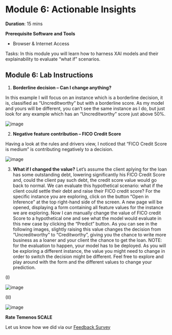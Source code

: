 # Module 6: Actionable Insights

**Duration**: 15 mins

**Prerequisite Software and Tools**

- Browser & Internet Access
	
Tasks:	In this module you will learn how to harness XAI models and their explainability to evaluate “what if” scenarios.

## Module 6: Lab Instructions

1. **Borderline decision – Can I change anything?**

In this example I will focus on an instance which is a borderline decision, it is, classified as “Uncreditworthy” but with a borderline score. As my model and yours will be different, you can’t see the same instance as I do, but just look for any example which has an “Uncreditworthy” score just above 50%.

![image](https://github.com/temenos/SCALE2020/blob/main/Lab%201%20-%20XAI%20Models/images/image064.png)

2.	**Negative feature contribution – FICO Credit Score**

Having a look at the rules and drivers view, I noticed that “FICO Credit Score is medium” is contributing negatively to a decision.  

![image](https://github.com/temenos/SCALE2020/blob/main/Lab%201%20-%20XAI%20Models/images/image066.png)

3. **What if I changed the value?**
Let’s assume the client aplying for the loan has some outstanding debt, lowering significantly his FICO Credit Score and, could the client pay such debt, the credit score value would go back to normal. 
We can evaluate this hypothetical scenario: what if the client could settle their debt and raise their FICO credit score? For the specific instance you are exploring, click on the button “Open in Inference” at the top right-hand side of the screen. A new page will be opened, displaying a form containing all feature values for the instance we are exploring. Now I can manually change the value of FICO credit Score to a hypothetical one and see what the model would evaluate in this new case by clicking the “Predict” button. 
As you can see in the following images, slightly raising this value changes the decision from “Uncreditworthy” to “Creditworthy”, giving you the chance to write more business as a loaner and your client the chance to get the loan. 
NOTE: for the evaluation to happen, your model has to be deployed. 
As you will be exploring a different instance, the value you might need to change in order to switch the decision might be different. Feel free to explore and play around with the form and the different values to change your prediction. 

(I) 

![image](https://github.com/temenos/SCALE2020/blob/main/Lab%201%20-%20XAI%20Models/images/image068.png)

(II)

![image](https://github.com/temenos/SCALE2020/blob/main/Lab%201%20-%20XAI%20Models/images/image070.png)
 
**Rate Temenos SCALE**

Let us know how we did via our [Feedback Survey](xx)